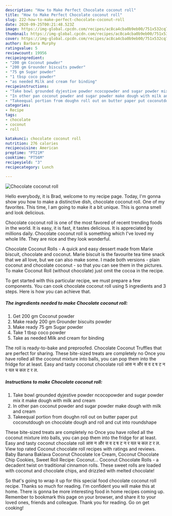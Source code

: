 ```yaml
---
description: "How to Make Perfect Chocolate coconut roll"
title: "How to Make Perfect Chocolate coconut roll"
slug: 222-how-to-make-perfect-chocolate-coconut-roll
date: 2020-09-25T00:21:48.523Z
image: https://img-global.cpcdn.com/recipes/ac8ca4cba0b9eb00/751x532cq70/chocolate-coconut-roll-recipe-main-photo.jpg
thumbnail: https://img-global.cpcdn.com/recipes/ac8ca4cba0b9eb00/751x532cq70/chocolate-coconut-roll-recipe-main-photo.jpg
cover: https://img-global.cpcdn.com/recipes/ac8ca4cba0b9eb00/751x532cq70/chocolate-coconut-roll-recipe-main-photo.jpg
author: Barbara Murphy
ratingvalue: 5
reviewcount: 19956
recipeingredient:
- "200 gm Coconut powder"
- "200 gm Grounder biscuits powder"
- "75 gm Sugar powder"
- "1 tbsp coco powder"
- "as needed Milk and cream for binding"
recipeinstructions:
- "Take bowl grounded dyjestive powder ncocopowder and sugar powder mix it make dough with milk and cream"
- "In other pan coconut powder and sugar powder make dough with milk and cream"
- "Takeequal portion from doughn roll out on butter paper put coconutdough on chocolate dough and roll and cut into roundshape"
categories:
- Recipe
tags:
- chocolate
- coconut
- roll

katakunci: chocolate coconut roll 
nutrition: 276 calories
recipecuisine: American
preptime: "PT21M"
cooktime: "PT56M"
recipeyield: "3"
recipecategory: Lunch

---
```



![Chocolate coconut roll](https://img-global.cpcdn.com/recipes/ac8ca4cba0b9eb00/751x532cq70/chocolate-coconut-roll-recipe-main-photo.jpg)

Hello everybody, it is Brad, welcome to my recipe page. Today, I'm gonna show you how to make a distinctive dish, chocolate coconut roll. One of my favorites. This time, I am going to make it a bit unique. This is gonna smell and look delicious.

Chocolate coconut roll is one of the most favored of recent trending foods in the world. It is easy, it is fast, it tastes delicious. It is appreciated by millions daily. Chocolate coconut roll is something which I've loved my whole life. They are nice and they look wonderful.

Chocolate Coconut Rolls - A quick and easy dessert made from Marie biscuit, chocolate and coconut. Marie biscuit is the favourite tea time snack that we all love, but we can also make some. I made both versions - plain coconut and chocolate coconut - so that you can see them in the pictures. To make Coconut Roll (without chocolate) just omit the cocoa in the recipe.


To get started with this particular recipe, we must prepare a few components. You can cook chocolate coconut roll using 5 ingredients and 3 steps. Here is how you can achieve that.

<!--inarticleads1-->

##### The ingredients needed to make Chocolate coconut roll:

1. Get 200 gm Coconut powder
1. Make ready 200 gm Grounder biscuits powder
1. Make ready 75 gm Sugar powder
1. Take 1 tbsp coco powder
1. Take as needed Milk and cream for binding


The roll is ready-to-bake and preproofed. Chocolate Coconut Truffles that are perfect for sharing. These bite-sized treats are completely no Once you have rolled all the coconut mixture into balls, you can pop them into the fridge for at least. Easy and tasty coconut chocolate roll आस न और स व द ष ट न र यल च कल ट र ल. 

<!--inarticleads2-->

##### Instructions to make Chocolate coconut roll:

1. Take bowl grounded dyjestive powder ncocopowder and sugar powder mix it make dough with milk and cream
1. In other pan coconut powder and sugar powder make dough with milk and cream
1. Takeequal portion from doughn roll out on butter paper put coconutdough on chocolate dough and roll and cut into roundshape


These bite-sized treats are completely no Once you have rolled all the coconut mixture into balls, you can pop them into the fridge for at least. Easy and tasty coconut chocolate roll आस न और स व द ष ट न र यल च कल ट र ल. View top rated Coconut chocolate roll recipes with ratings and reviews. Baby Banana Baklava Coconut Chocolate Ice Cream, Coconut Chocolate Chip Cookies, Sweet Roll Recipe: Coconut… Coconut Chocolate Rolls - a decadent twist on traditional cinnamon rolls. These sweet rolls are loaded with coconut and chocolate chips, and drizzled with melted chocolate! 

So that's going to wrap it up for this special food chocolate coconut roll recipe. Thanks so much for reading. I'm confident you will make this at home. There is gonna be more interesting food in home recipes coming up. Remember to bookmark this page on your browser, and share it to your loved ones, friends and colleague. Thank you for reading. Go on get cooking!
